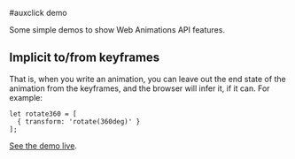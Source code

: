 #auxclick demo

Some simple demos to show Web Animations API features.

## Implicit to/from keyframes
That is, when you write an animation, you can leave out the end state of the animation from the keyframes, and the browser will infer it, if it can. For example:

```
let rotate360 = [
  { transform: 'rotate(360deg)' }
];
``` 

[See the demo live](https://mdn.github.io/dom-examples/web-animations-api/implicit-keyframes.html). 


